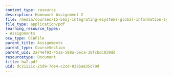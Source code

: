 ```yaml
---
content_type: resource
description: Homework Assignment 2
file: /media/courses/15-565j-integrating-esystems-global-information-systems-spring-2002/dc21221c25d97de4c2cd8385ae35d79d_hw2.pdf
file_type: application/pdf
learning_resource_types:
- Assignments
ocw_type: OCWFile
parent_title: Assignments
parent_type: CourseSection
parent_uid: 2a74ef93-451a-588a-5eca-38fcbdc039dd
resourcetype: Document
title: hw2.pdf
uid: dc21221c-25d9-7de4-c2cd-8385ae35d79d
---
```

